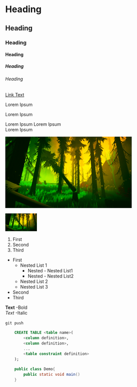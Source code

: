 # Heading
## Heading
### Heading
#### Heading
##### Heading
###### Heading

[Link Text](https://google.lk)



Lorem Ipsum

Lorem Ipsum

Lorem Ipsum
Lorem Ipsum<br>
Lorem Ipsum

![show this text only when the image is down(Alternative Text)](asset/test.bmp)

<img src="asset/test.bmp" width="100">

1. First
2. Second
3. Third

* First
  * Nested List 1
    * Nested - Nested List1
    * Nested - Nested List2
  * Nested List 2
  * Nested List 3
* Second
* Third

**Text** -Bold <br>
*Text* -Italic <br>

`git push`

```sql
    CREATE TABLE <table name>(
        <column definition>,
        <column definition>,
        ...
        <table constraint definition>
    );
```

```java
    public class Demo{
        public static void main()
    }
```



